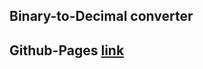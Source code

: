 ## Binary-to-Decimal converter

## Github-Pages [link](https://doki050.github.io/binary-to-decimal/)
